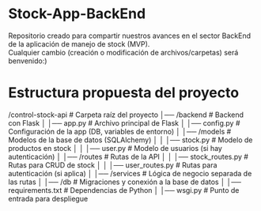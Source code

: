 # Stock-App-BackEnd
Repositorio creado para compartir nuestros avances en el sector BackEnd de la aplicación de manejo de stock (MVP).  
Cualquier cambio (creación o modificación de archivos/carpetas) será benvenido:)

# Estructura propuesta del proyecto

/control-stock-api   # Carpeta raíz del proyecto
│── /backend         # Backend con Flask
│   │── app.py       # Archivo principal de Flask
│   │── config.py    # Configuración de la app (DB, variables de entorno)
│   │── /models      # Modelos de la base de datos (SQLAlchemy)
│   │   │── stock.py # Modelo de productos en stock
│   │   │── user.py  # Modelo de usuarios (si hay autenticación)
│   │── /routes      # Rutas de la API
│   │   │── stock_routes.py  # Rutas para CRUD de stock
│   │   │── user_routes.py   # Rutas para autenticación (si aplica)
│   │── /services    # Lógica de negocio separada de las rutas
│   │── /db          # Migraciones y conexión a la base de datos
│   │── requirements.txt  # Dependencias de Python
│   │── wsgi.py      # Punto de entrada para despliegue